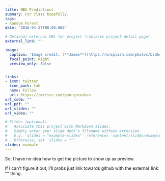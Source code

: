 ```yaml
---
title: NBA Predictions
summary: For class hopefully. 
tags:
- Random Forest
date: "2016-04-27T00:00:00Z"

# Optional external URL for project (replaces project detail page).
external_link: ""

image:
  caption: 'Image credit: [**James**](https://unsplash.com/photos/bzdhc5b3Bxs)'
  focal_point: Right
  preview_only: false


links:
- icon: twitter
  icon_pack: fab
  name: Follow
  url: https://twitter.com/georgecushen
url_code: ""
url_pdf: ""
url_slides: ""
url_video: ""

# Slides (optional).
#   Associate this project with Markdown slides.
#   Simply enter your slide deck's filename without extension.
#   E.g. `slides = "example-slides"` references `content/slides/example-slides.md`.
#   Otherwise, set `slides = ""`.
slides: example
---
```


So, I have no idea how to get the picture to show up as preview.

If I can't figure it out, I'll probs just link towards github with the external_link: "" thing. 


